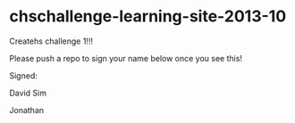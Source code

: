 chschallenge-learning-site-2013-10
==================================

Createhs challenge 1!!!


Please push a repo to sign your name below once you see this!

Signed: 

David Sim

Jonathan